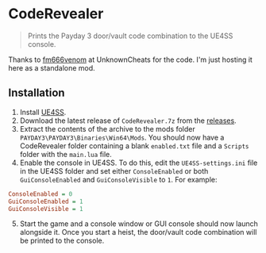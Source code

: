 # CodeRevealer

> Prints the Payday 3 door/vault code combination to the UE4SS console.

Thanks to [fm666venom](https://www.unknowncheats.me/forum/payday-3-a/614083-code-doors-vault.html) at UnknownCheats for the code. I'm just hosting it here as a standalone mod.

## Installation

1. Install [UE4SS](https://modworkshop.net/mod/47771).
2. Download the latest release of `CodeRevealer.7z` from the [releases](https://github.com/SavageCore/pd3-vault-cracker/releases/latest/download/CodeRevealer.7z).
3. Extract the contents of the archive to the mods folder `PAYDAY3\PAYDAY3\Binaries\Win64\Mods`. You should now have a CodeRevealer folder containing a blank `enabled.txt` file and a `Scripts` folder with the `main.lua` file.
4. Enable the console in UE4SS. To do this, edit the `UE4SS-settings.ini` file in the UE4SS folder and set either `ConsoleEnabled` or both `GuiConsoleEnabled` and `GuiConsoleVisible` to `1`. For example:

```ini
ConsoleEnabled = 0
GuiConsoleEnabled = 1
GuiConsoleVisible = 1
```

5. Start the game and a console window or GUI console should now launch alongside it. Once you start a heist, the door/vault code combination will be printed to the console.
